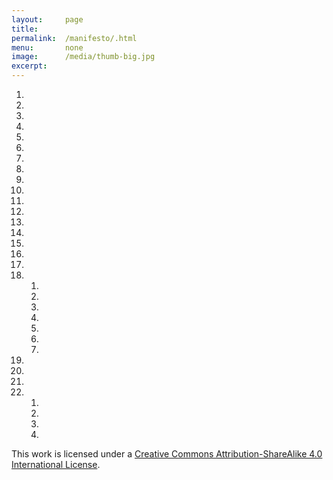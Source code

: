 ```yaml
---
layout:     page
title:      
permalink:  /manifesto/.html
menu:       none
image:      /media/thumb-big.jpg
excerpt:    
---
```


1. 
2. 
3. 
4. 
5. 
6. 
7. 
8. 
9. 
10. 
11. 
12. 
13. 
14. 
15. 
16. 
17. 
18. 
    1. 
    2. 
    3. 
    4. 
    5. 
    6. 
    7. 
19. 
20. 
21. 
22. 
    1. 
    2. 
    3. 
    4. 

This work is licensed under a [Creative Commons Attribution-ShareAlike 4.0 International License](http://creativecommons.org/licenses/by-sa/4.0/).

